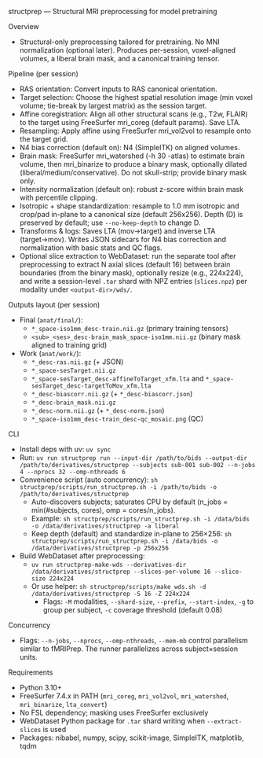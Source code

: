 structprep — Structural MRI preprocessing for model pretraining

Overview
- Structural-only preprocessing tailored for pretraining. No MNI normalization (optional later). Produces per-session, voxel-aligned volumes, a liberal brain mask, and a canonical training tensor.

Pipeline (per session)
- RAS orientation: Convert inputs to RAS canonical orientation.
- Target selection: Choose the highest spatial resolution image (min voxel volume; tie-break by largest matrix) as the session target.
- Affine coregistration: Align all other structural scans (e.g., T2w, FLAIR) to the target using FreeSurfer mri_coreg (default params). Save LTA.
- Resampling: Apply affine using FreeSurfer mri_vol2vol to resample onto the target grid.
- N4 bias correction (default on): N4 (SimpleITK) on aligned volumes.
- Brain mask: FreeSurfer mri_watershed (-h 30 -atlas) to estimate brain volume, then mri_binarize to produce a binary mask, optionally dilated (liberal/medium/conservative). Do not skull-strip; provide binary mask only.
- Intensity normalization (default on): robust z-score within brain mask with percentile clipping.
- Isotropic + shape standardization: resample to 1.0 mm isotropic and crop/pad in-plane to a canonical size (default 256x256). Depth (D) is preserved by default; use `--no-keep-depth` to change D.
- Transforms & logs: Saves LTA (mov→target) and inverse LTA (target→mov). Writes JSON sidecars for N4 bias correction and normalization with basic stats and QC flags.
- Optional slice extraction to WebDataset: run the separate tool after preprocessing to extract N axial slices (default 16) between brain boundaries (from the binary mask), optionally resize (e.g., 224x224), and write a session-level `.tar` shard with NPZ entries (`slices.npz`) per modality under `<output-dir>/wds/`.

Outputs layout (per session)
- Final (`anat/final/`):
  - `*_space-iso1mm_desc-train.nii.gz` (primary training tensors)
  - `<sub>_<ses>_desc-brain_mask_space-iso1mm.nii.gz` (binary mask aligned to training grid)
- Work (`anat/work/`):
  - `*_desc-ras.nii.gz` (+ JSON)
  - `*_space-sesTarget.nii.gz`
  - `*_space-sesTarget_desc-affineToTarget_xfm.lta` and `*_space-sesTarget_desc-targetToMov_xfm.lta`
  - `*_desc-biascorr.nii.gz` (+ `*_desc-biascorr.json`)
  - `*_desc-brain_mask.nii.gz`
  - `*_desc-norm.nii.gz` (+ `*_desc-norm.json`)
  - `*_space-iso1mm_desc-train_desc-qc_mosaic.png` (QC)

CLI
- Install deps with uv: `uv sync`
- Run: `uv run structprep run --input-dir /path/to/bids --output-dir /path/to/derivatives/structprep --subjects sub-001 sub-002 --n-jobs 4 --nprocs 32 --omp-nthreads 6`
- Convenience script (auto concurrency): `sh structprep/scripts/run_structprep.sh -i /path/to/bids -o /path/to/derivatives/structprep`
  - Auto-discovers subjects; saturates CPU by default (n_jobs = min(#subjects, cores), omp = cores/n_jobs).
  - Example: `sh structprep/scripts/run_structprep.sh -i /data/bids -o /data/derivatives/structprep -a liberal`
  - Keep depth (default) and standardize in-plane to 256×256: `sh structprep/scripts/run_structprep.sh -i /data/bids -o /data/derivatives/structprep -p 256x256`
- Build WebDataset after preprocessing:
  - `uv run structprep-make-wds --derivatives-dir /data/derivatives/structprep --slices-per-volume 16 --slice-size 224x224`
  - Or use helper: `sh structprep/scripts/make_wds.sh -d /data/derivatives/structprep -S 16 -Z 224x224`
    - Flags: `-M` modalities, `--shard-size`, `--prefix`, `--start-index`, `-g` to group per subject, `-c` coverage threshold (default 0.08)

Concurrency
- Flags: `--n-jobs`, `--nprocs`, `--omp-nthreads`, `--mem-mb` control parallelism similar to fMRIPrep. The runner parallelizes across subject×session units.

Requirements
- Python 3.10+
- FreeSurfer 7.4.x in PATH (`mri_coreg`, `mri_vol2vol`, `mri_watershed`, `mri_binarize`, `lta_convert`)
- No FSL dependency; masking uses FreeSurfer exclusively
- WebDataset Python package for `.tar` shard writing when `--extract-slices` is used
- Packages: nibabel, numpy, scipy, scikit-image, SimpleITK, matplotlib, tqdm
